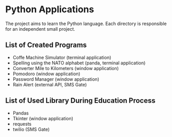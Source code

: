 # Python Applications
The project aims to learn the Python language. Each directory is responsible for an independent small project.

## List of Created Programs
* Coffe Machine Simulator (terminal application)
* Spelling using the NATO alphabet (panda, terminal application)
* Converter Mile to Kilometers (window application)
* Pomodoro (window application)
* Password Manager (window application)
* Rain Alert (external API, SMS Gate)

## List of Used Library During Education Process
* Pandas
* Tkinter (window application)
* requests
* twilio (SMS Gate)